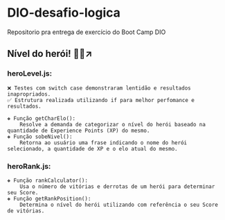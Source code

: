 # DIO-desafio-logica

Repositorio pra entrega de exercício do Boot Camp DIO

## Nível do herói! 🦸‍♂️↗️

### heroLevel.js:
    ❌ Testes com switch case demonstraram lentidão e resultados inapropriados.
    ✅ Estrutura realizada utilizando if para melhor perfomance e resultados.

    ❖ Função getCharElo():
        Resolve a demanda de categorizar o nível do herói baseado na quantidade de Experience Points (XP) do mesmo.
    ❖ Função sobeNivel():
        Retorna ao usuário uma frase indicando o nome do herói selecionado, a quantidade de XP e o elo atual do mesmo.
### heroRank.js:
    ❖ Função rankCalculator():
        Usa o número de vitórias e derrotas de um herói para determinar seu Score.
    ❖ Função getRankPosition():
        Determina o nível do herói utilizando com referência o seu Score de vitórias.

